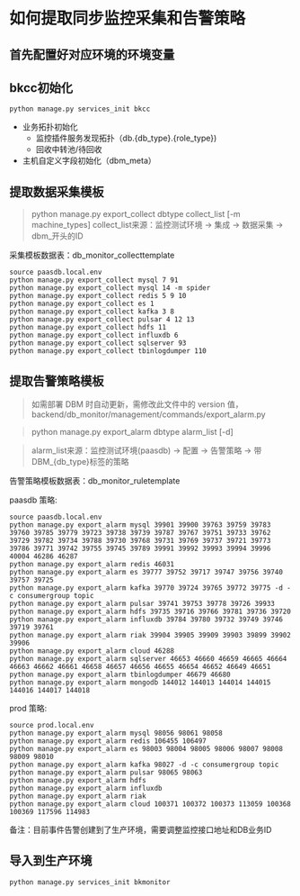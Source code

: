 # 如何提取同步监控采集和告警策略

## 首先配置好对应环境的环境变量

## bkcc初始化

```
python manage.py services_init bkcc
```

- 业务拓扑初始化
  - 监控插件服务发现拓扑（db.{db_type}.{role_type})
  - 回收中转池/待回收
- 主机自定义字段初始化（dbm_meta）

## 提取数据采集模板

> python manage.py export_collect dbtype collect_list [-m machine_types]
> collect_list来源：监控测试环境 -> 集成 -> 数据采集 -> dbm_开头的ID

采集模板数据表：db_monitor_collecttemplate

```
source paasdb.local.env
python manage.py export_collect mysql 7 91
python manage.py export_collect mysql 14 -m spider
python manage.py export_collect redis 5 9 10
python manage.py export_collect es 1
python manage.py export_collect kafka 3 8
python manage.py export_collect pulsar 4 12 13
python manage.py export_collect hdfs 11
python manage.py export_collect influxdb 6
python manage.py export_collect sqlserver 93
python manage.py export_collect tbinlogdumper 110
```


## 提取告警策略模板
> 如需部署 DBM 时自动更新，需修改此文件中的 version 值，backend/db_monitor/management/commands/export_alarm.py

> python manage.py export_alarm dbtype alarm_list [-d]

> alarm_list来源：监控测试环境(paasdb) -> 配置 -> 告警策略 -> 带DBM_{db_type}标签的策略

告警策略模板数据表：db_monitor_ruletemplate

paasdb 策略:
```
source paasdb.local.env
python manage.py export_alarm mysql 39901 39900 39763 39759 39783 39760 39785 39779 39723 39738 39739 39787 39767 39751 39733 39762 39729 39782 39734 39788 39730 39768 39731 39769 39737 39721 39773 39786 39771 39742 39755 39745 39789 39991 39992 39993 39994 39996 40004 46286 46287
python manage.py export_alarm redis 46031
python manage.py export_alarm es 39777 39752 39717 39747 39756 39740 39757 39725
python manage.py export_alarm kafka 39770 39724 39765 39772 39775 -d -c consumergroup topic
python manage.py export_alarm pulsar 39741 39753 39778 39726 39933
python manage.py export_alarm hdfs 39735 39716 39766 39781 39736 39720
python manage.py export_alarm influxdb 39784 39780 39732 39749 39746 39719 39761
python manage.py export_alarm riak 39904 39905 39909 39903 39899 39902 39906
python manage.py export_alarm cloud 46288
python manage.py export_alarm sqlserver 46653 46660 46659 46665 46664 46663 46662 46661 46658 46657 46656 46655 46654 46652 46649 46651
python manage.py export_alarm tbinlogdumper 46679 46680
python manage.py export_alarm mongodb 144012 144013 144014 144015 144016 144017 144018

```

prod 策略:
```
source prod.local.env
python manage.py export_alarm mysql 98056 98061 98058
python manage.py export_alarm redis 106455 106497
python manage.py export_alarm es 98003 98004 98005 98006 98007 98008 98009 98010 
python manage.py export_alarm kafka 98027 -d -c consumergroup topic
python manage.py export_alarm pulsar 98065 98063
python manage.py export_alarm hdfs 
python manage.py export_alarm influxdb 
python manage.py export_alarm riak 
python manage.py export_alarm cloud 100371 100372 100373 113059 100368 100369 117596 114983
```



备注：目前事件告警创建到了生产环境，需要调整监控接口地址和DB业务ID


## 导入到生产环境

```
python manage.py services_init bkmonitor
```
